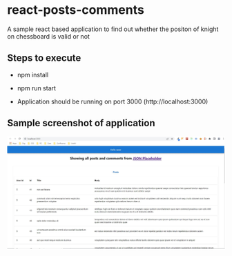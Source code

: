 # react-posts-comments

A sample react based application to find out whether the positon of knight on chessboard is valid or not

## Steps to execute

- npm install
- npm run start

- Application should be running on port 3000 (http://localhost:3000)

## Sample screenshot of application

![plot](./screenshot.jpg)
